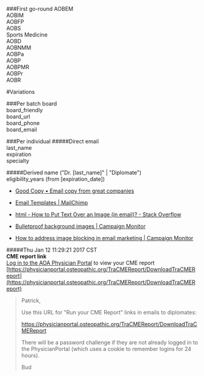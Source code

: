 ###First go-round
AOBEM  
AOBIM  
AOBFP  
AOBS   
Sports Medicine  
AOBD  
AOBNMM  
AOBPa  
AOBP  
AOBPMR  
AOBPr  
AOBR  

#Variations

###Per batch
board  
board_friendly  
board_url  
board_phone  
board_email  


###Per individual
#####Direct
email  
last_name  
expiration  
specialty  

#####Derived
name ("Dr. [last_name]" | "Diplomate")  
eligibility_years (from [expiration_date])  





* [Good Copy • Email copy from great companies](http://www.goodemailcopy.com/)

* [Email Templates | MailChimp](https://mailchimp.com/features/email-templates/)

* [html - How to Put Text Over an Image (in email)? - Stack Overflow](http://stackoverflow.com/questions/39422875/how-to-put-text-over-an-image-in-email)

* [Bulletproof background images | Campaign Monitor](https://backgrounds.cm/)

* [How to address image blocking in email marketing | Campaign Monitor](https://www.campaignmonitor.com/resources/guides/image-blocking-in-email/)

#####Thu Jan 12 11:29:21 2017 CST  
**CME report link**  
[Log in to the AOA Physician Portal](https://physicianportal.osteopathic.org/TraCMEReport/DownloadTraCMEReport) to view your CME report
[https://physicianportal.osteopathic.org/TraCMEReport/DownloadTraCMEReport](https://physicianportal.osteopathic.org/TraCMEReport/DownloadTraCMEReport)
> Patrick,
>  
> Use this URL for "Run your CME Report" links in emails to diplomates:
>  
> https://physicianportal.osteopathic.org/TraCMEReport/DownloadTraCMEReport
>  
> There will be a password challenge if they are not already logged in to the PhysicianPortal (which uses a cookie to remember logins for 24 hours).
>  
> Bud
 

